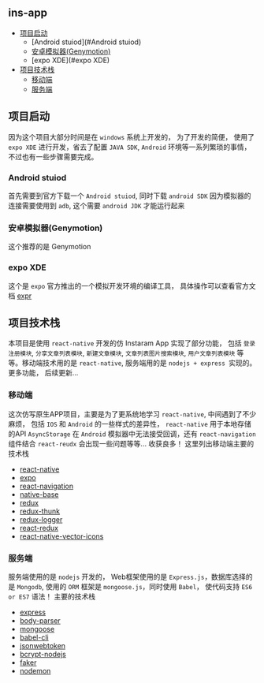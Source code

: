## ins-app

* [项目启动](#项目启动)
  * [Android stuiod](#Android stuiod)
  * [安卓模拟器(Genymotion)](#安卓模拟器(Genymotion))
  * [expo XDE](#expo XDE)
* [项目技术栈](#项目技术栈)
  * [移动端](#移动端)
  * [服务端](#服务端)

## 项目启动
因为这个项目大部分时间是在 `windows` 系统上开发的， 为了开发的简便， 使用了 `expo XDE` 进行开发，省去了配置 `JAVA SDK`, `Android` 环境等一系列繁琐的事情， 不过也有一些步骤需要完成。

### Android stuiod

首先需要到官方下载一个 `Android stuiod`, 同时下载 `android SDK` 因为模拟器的连接需要使用到 `adb`, 这个需要 `android JDK` 才能运行起来

### 安卓模拟器(Genymotion)

这个推荐的是 Genymotion

### expo XDE

这个是 `expo` 官方推出的一个模拟开发环境的编译工具， 具体操作可以查看官方文档 [expr](https://docs.expo.io)

## 项目技术栈

本项目是使用 `react-native` 开发的仿 Instaram App 实现了部分功能， 包括 `登录注册模块`, `分享文章列表模块`, `新建文章模块`, `文章列表图片搜索模块`, `用户文章列表模块` 等等。移动端技术用的是 `react-native`, 服务端用的是 `nodejs + express `实现的。更多功能， 后续更新...

### 移动端

这次仿写原生APP项目，主要是为了更系统地学习 `react-native`, 中间遇到了不少麻烦， 包括 `IOS` 和 `Android` 的一些样式的差异性， `react-native` 用于本地存储的API `AsyncStorage` 在 `Android` 模拟器中无法接受回调，还有 `react-navigation` 组件结合 `react-reudx` 会出现一些问题等等... 收获良多！ 这里列出移动端主要的技术栈

* [react-native]()
* [expo]()
* [react-navigation]()
* [native-base]()
* [redux]()
* [redux-thunk]()
* [redux-logger]()
* [react-redux]()
* [react-native-vector-icons]()

### 服务端
服务端使用的是 `nodejs` 开发的， Web框架使用的是 `Express.js`，数据库选择的是 `Mongodb`, 使用的 `ORM` 框架是 `mongoose.js`，同时使用 `Babel`， 使代码支持 `ES6 or ES7` 语法！ 主要的技术栈

* [express]()
* [body-parser]()
* [mongoose]()
* [babel-cli]()
* [jsonwebtoken]()
* [bcrypt-nodejs]()
* [faker]()
* [nodemon]()

